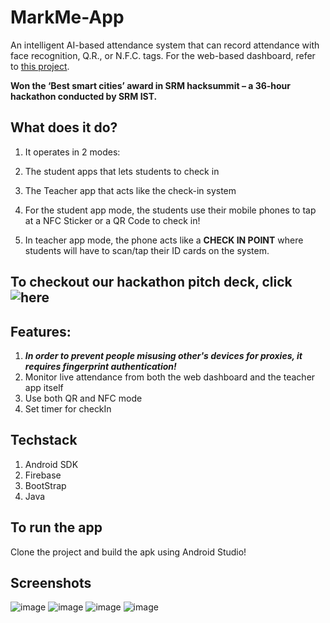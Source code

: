 # MarkMe-App
An intelligent AI-based attendance system that can record attendance with face recognition, Q.R., or N.F.C. tags. For the web-based dashboard, refer to [this project](https://github.com/ashwin2k/MarkME--Web/tree/master).

**Won the ‘Best smart cities’ award in SRM hacksummit – a 36-hour hackathon conducted by SRM IST.**

## What does it do?
1) It operates in 2 modes:
  1) The student apps that lets students to check in
  2) The Teacher app that acts like the check-in system 

2) For the student app mode, the students use their mobile phones to tap at a NFC Sticker or a QR Code to check in!
3) In teacher app mode, the phone acts like a **CHECK IN POINT** where students will have to scan/tap their ID cards on the system.

## To checkout our hackathon pitch deck, click ![here](https://docs.google.com/presentation/d/12nGrMOY92z5pQRFNBaRnyT2Cy-ga3Fm-/edit?usp=share_link&ouid=100827058064004915685&rtpof=true&sd=true)

## Features:
1) ***In order to prevent people misusing other's devices for proxies, it requires fingerprint authentication!***
2) Monitor live attendance from both the web dashboard and the teacher app itself
3) Use both QR and NFC mode
4) Set timer for checkIn

## Techstack
1) Android SDK
2) Firebase
3) BootStrap
4) Java

## To run the app
Clone the project and build the apk using Android Studio!

## Screenshots
![image](https://user-images.githubusercontent.com/42934189/215978968-9b14ba30-77d6-41fa-94fd-d0eb5a67e691.png)
![image](https://user-images.githubusercontent.com/42934189/215979020-6d626a7b-486b-4abb-913e-639763cf9f34.png)
![image](https://user-images.githubusercontent.com/42934189/215979036-82613f58-2805-4ca9-be7c-00c92f50d5ff.png)
![image](https://user-images.githubusercontent.com/42934189/215979045-ba5ef9ec-da54-494b-b0f7-9fc89850679b.png)
